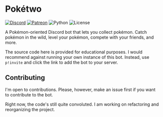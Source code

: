 # Pokétwo

[![Discord](https://img.shields.io/discord/716390832034414685?logo=discord&style=for-the-badge)](https://discord.gg/QyEWy4C)
[![Patreon](https://img.shields.io/endpoint.svg?url=https%3A%2F%2Fshieldsio-patreon.herokuapp.com%2Fpoketwo&style=for-the-badge)](https://www.patreon.com/poketwo)
![Python](https://img.shields.io/github/pipenv/locked/python-version/oliver-ni/poketwo?style=for-the-badge)
![License](https://img.shields.io/github/license/oliver-ni/poketwo?style=for-the-badge)

A Pokémon-oriented Discord bot that lets you collect pokémon. Catch pokémon in the wild, level your pokémon, compete with your friends, and more.

The source code here is provided for educational purposes. I would recommend against running your own instance of this bot. Instead, use `p!invite` and click the link to add the bot to your server.

## Contributing

I'm open to contributions. Please, however, make an issue first if you want to contribute to the bot.

Right now, the code's still quite convoluted. I am working on refactoring and reorganizing the project.
